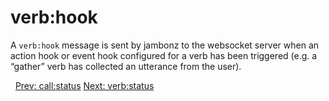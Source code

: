 # verb:hook

A `verb:hook` message is sent by jambonz to the websocket server when an action hook or event hook configured for a verb has been triggered (e.g. a “gather” verb has collected an utterance from the user).



<p class="flex">
<span>&nbsp;</span>
<a href="/docs/ws/call-status">Prev: call:status</a>
<a href="/docs/ws/verb-status">Next: verb:status</a>
</p>
